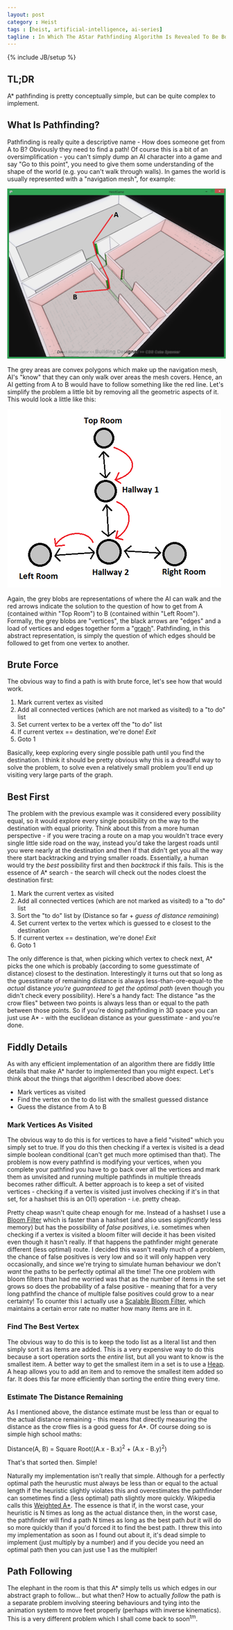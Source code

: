 ```yaml
---
layout: post
category : Heist
tags : [heist, artificial-intelligence, ai-series]
tagline : In Which The AStar Pathfinding Algorithm Is Revealed To Be Both Very Complex And Very Simple
---
```

{% include JB/setup %}


## TL;DR

A* pathfinding is pretty conceptually simple, but can be quite complex to implement.

## What Is Pathfinding?

Pathfinding is really quite a descriptive name - How does someone get from A to B? Obviously they need to find a path! Of course this is a bit of an oversimplification - you can't simply dump an AI character into a game and say "Go to this point", you need to give them some understanding of the shape of the world (e.g. you can't walk through walls). In games the world is usually represented with a "navigation mesh", for example:

![Navigation mesh](/assets/navmesh.png)

The grey areas are convex polygons which make up the navigation mesh, AI's "know" that they can only walk over areas the mesh covers. Hence, an AI getting from A to B would have to follow something like the red line. Let's simplify the problem a little bit by removing all the geometric aspects of it. This would look a little like this:

![Navigation graph](/assets/abstract-pathfinding.png)

Again, the grey blobs are representations of where the AI can walk and the red arrows indicate the solution to the question of how to get from A (contained within "Top Room") to B (contained within "Left Room"). Formally, the grey blobs are "vertices", the black arrows are "edges" and a load of vertices and edges together form a "[graph](http://en.wikipedia.org/wiki/Graph_theory)". Pathfinding, in this abstract representation, is simply the question of which edges should be followed to get from one vertex to another.

## Brute Force

The obvious way to find a path is with brute force, let's see how that would work.

1. Mark current vertex as visited
2. Add all connected vertices (which are not marked as visited) to a "to do" list
3. Set current vertex to be a vertex off the "to do" list
4. If current vertex == destination, we're done! _Exit_
5. Goto 1

Basically, keep exploring every single possible path until you find the destination. I think it should be pretty obvious why this is a dreadful way to solve the problem, to solve even a relatively small problem you'll end up visiting very large parts of the graph.

## Best First

The problem with the previous example was it considered every possibility equal, so it would explore every single possibility on the way to the destination with equal priority. Think about this from a more human perspective - if you were tracing a route on a map you wouldn't trace every single little side road on the way, instead you'd take the largest roads until you were nearly at the destination and then if that didn't get you all the way there start backtracking and trying smaller roads. Essentially, a human would try the _best_ possibility first and then _backtrack_ if this fails. This is the essence of A\* search - the search will check out the nodes cloest the destination first:

1. Mark the current vertex as visited
2. Add all connected vertices (which are not marked as visited) to a "to do" list
3. Sort the "to do" list by (Distance so far + _guess of distance remaining_)
4. Set current vertex to the vertex which is guessed to e closest to the destination
5. If current vertex == destination, we're done! _Exit_
6. Goto 1

The only difference is that, when picking which vertex to check next, A* picks the one which is probably (according to some guesstimate of distance) closest to the destination. Interestingly it turns out that so long as the guesstimate of remaining distance is always less-than-ore-equal-to the _actual_ distance *you're guaranteed to get the optimal path* (even though you didn't check every possibility). Here's a handy fact: The distance "as the crow flies" between two points is always less than or equal to the path between those points. So if you're doing pathfinding in 3D space you can just use A\* - with the euclidean distance as your guesstimate - and you're done.

## Fiddly Details

As with any efficient implementation of an algorithm there are fiddly little details that make A\* harder to implemented than you might expect. Let's think about the things that algorithm I described above does:

- Mark vertices as visited
- Find the vertex on the to do list with the smallest guessed distance
- Guess the distance from A to B

### Mark Vertices As Visited

The obvious way to do this is for vertices to have a field "visited" which you simply set to true. If you do this then checking if a vertex is visited is a dead simple boolean conditional (can't get much more optimised than that). The problem is now every pathfind is modifying your vertices, when you complete your pathfind you have to go back over all the vertices and mark them as unvisited and running multiple pathfinds in multiple threads becomes rather difficult. A better approach is to keep a set of visited vertices - checking if a vertex is visited just involves checking if it's in that set, for a hashset this is an O(1) operation - i.e. pretty cheap.

Pretty cheap wasn't quite cheap enough for me. Instead of a hashset I use a [Bloom Filter](http://en.wikipedia.org/wiki/Bloom_filter) which is faster than a hashset (and also uses _significantly_ less memory) but has the possibility of _false positives_, i.e. sometimes when checking if a vertex is visited a bloom filter will decide it has been visited even though it hasn't really. If that happens the pathfinder might generate different (less optimal) route. I decided this wasn't really much of a problem, the chance of false positives is very low and so it will only happen very occasionally, and since we're trying to simulate human behaviour we don't *want* the paths to be perfectly optimal all the time! The one problem with bloom filters than had me worried was that as the number of items in the set grows so does the probability of a false positive - meaning that for a very long pathfind the chance of multiple false positives could grow to a near certainty! To counter this I actually use a [Scalable Bloom Filter](http://en.wikipedia.org/wiki/Bloom_filter#Scalable_Bloom_filters), which maintains a certain error rate no matter how many items are in it.

### Find The Best Vertex

The obvious way to do this is to keep the todo list as a literal list and then simply sort it as items are added. This is a very expensive way to do this because a sort operation sorts the *entire* list, but all you want to know is the smallest item. A better way to get the smallest item in a set is to use a [Heap](http://en.wikipedia.org/wiki/Heap_(data_structure)). A heap allows you to add an item and to remove the smallest item added so far. It does this far more efficiently than sorting the entire thing every time.

### Estimate The Distance Remaining

As I mentioned above, the distance estimate must be less than or equal to the actual distance remaining - this means that directly measuring the distance as the crow flies is a good guess for A\*. Of course doing so is simple high school maths:

Distance(A, B) = Square Root((A.x - B.x)<sup>2</sup> + (A.x - B.y)<sup>2</sup>)

That's that sorted then. Simple!

Naturally my implementation isn't really that simple. Although for a perfectly optimal path the heurustic must always be less than or equal to the actual length if the heuristic slightly violates this and overestimates the pathfinder can sometimes find a (less optimal) path slightly more quickly. Wikipedia calls this [Weighted A*](http://en.wikipedia.org/wiki/A\*_search_algorithm#Admissibility_and_optimality). The essence is that if, in the worst case, your heuristic is N times as long as the actual distance then, in the worst case, the pathfinder will find a path N times as long as the best path *but* it will do so more quickly than if you'd forced it to find the best path. I threw this into my implementation as soon as I found out about it, it's dead simple to implement (just multiply by a number) and if you decide you need an optimal path then you can just use 1 as the multipler!

## Path Following

The elephant in the room is that this A\* simply tells us which edges in our abstract graph to follow... but what then? How to actually *follow* the path is a separate problem involving steering behaviours and tying into the animation system to move feet properly (perhaps with inverse kinematics). This is a very different problem which I shall come back to soon<sup>tm</sup>.